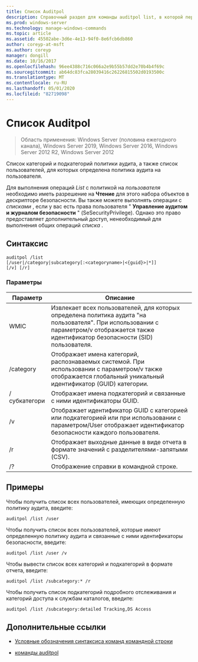 ```yaml
---
title: Список Auditpol
description: Справочный раздел для команды auditpol list, в которой перечислены категории и подкатегории политики аудита, а также указаны пользователи, для которых определена политика аудита на пользователя.
ms.prod: windows-server
ms.technology: manage-windows-commands
ms.topic: article
ms.assetid: 45502abe-3d6e-4e13-94f0-8e6fcb6db860
author: coreyp-at-msft
ms.author: coreyp
manager: dongill
ms.date: 10/16/2017
ms.openlocfilehash: 96ee4388c716c066a2e9b55b57dd2e70b4b4f69c
ms.sourcegitcommit: ab64dc83fca28039416c26226815502d0193500c
ms.translationtype: MT
ms.contentlocale: ru-RU
ms.lasthandoff: 05/01/2020
ms.locfileid: "82719098"
---
```

# <a name="auditpol-list"></a>Список Auditpol

> Область применения: Windows Server (половина ежегодного канала), Windows Server 2019, Windows Server 2016, Windows Server 2012 R2, Windows Server 2012

Список категорий и подкатегорий политики аудита, а также список пользователей, для которых определена политика аудита на пользователя.

Для выполнения операций *List* с политикой на *пользователя* необходимо иметь разрешение на **Чтение** для этого набора объектов в дескрипторе безопасности. Вы также можете выполнять операции с *списками* , если у вас есть права пользователя " **Управление аудитом и журналом безопасности** " (SeSecurityPrivilege). Однако это право предоставляет дополнительный доступ, ненеобходимый для выполнения общих операций *списка* .

## <a name="syntax"></a>Синтаксис

```
auditpol /list
[/user|/category|subcategory[:<categoryname>|<{guid}>|*]]
[/v] [/r]
```

### <a name="parameters"></a>Параметры

| Параметр | Описание |
| ------- | -------- |
| WMIC | Извлекает всех пользователей, для которых определена политика аудита "на пользователя". При использовании с параметром/v отображается также идентификатор безопасности (SID) пользователя. |
| /category | Отображает имена категорий, распознаваемых системой. При использовании с параметром/v также отображается глобальный уникальный идентификатор (GUID) категории. |
| /субкатегори | Отображает имена подкатегорий и связанные с ними идентификаторы GUID. |
| /v | Отображает идентификатор GUID с категорией или подкатегорией или при использовании с параметром/User отображает идентификатор безопасности каждого пользователя. |
| /r | Отображает выходные данные в виде отчета в формате значений с разделителями-запятыми (CSV). |
| /? | Отображение справки в командной строке. |

## <a name="examples"></a>Примеры

Чтобы получить список всех пользователей, имеющих определенную политику аудита, введите:

```
auditpol /list /user
```

Чтобы получить список всех пользователей, которые имеют определенную политику аудита и связанные с ними идентификаторы безопасности, введите:

```
auditpol /list /user /v
```

Чтобы вывести список всех категорий и подкатегорий в формате отчета, введите:

```
auditpol /list /subcategory:* /r
```

Чтобы получить список подкатегорий подробного отслеживания и категорий доступа к службам каталогов, введите:

```
auditpol /list /subcategory:detailed Tracking,DS Access
```

## <a name="additional-references"></a>Дополнительные ссылки

- [Условные обозначения синтаксиса команд командной строки](command-line-syntax-key.md)

- [команды auditpol](auditpol.md)
